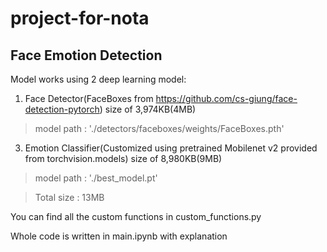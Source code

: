 project-for-nota
================
Face Emotion Detection
----------------
Model works using 2 deep learning model:
1. Face Detector(FaceBoxes from https://github.com/cs-giung/face-detection-pytorch) size of 3,974KB(4MB)
> model path : './detectors/faceboxes/weights/FaceBoxes.pth'
3. Emotion Classifier(Customized using pretrained Mobilenet v2 provided from torchvision.models) size of 8,980KB(9MB)
> model path : './best_model.pt'

>Total size : 13MB

You can find all the custom functions in custom_functions.py


Whole code is written in main.ipynb with explanation

